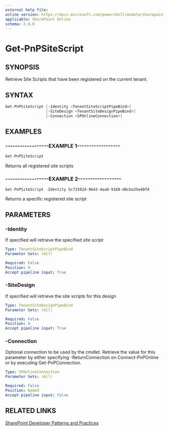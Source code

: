 ```yaml
---
external help file:
online version: https://docs.microsoft.com/powershell/module/sharepoint-pnp/get-pnpsitescript
applicable: SharePoint Online
schema: 2.0.0
---
```

# Get-PnPSiteScript

## SYNOPSIS
Retrieve Site Scripts that have been registered on the current tenant.

## SYNTAX

```powershell
Get-PnPSiteScript [-Identity <TenantSiteScriptPipeBind>]
                  [-SiteDesign <TenantSiteDesignPipeBind>]
                  [-Connection <SPOnlineConnection>]
```

## EXAMPLES

### ------------------EXAMPLE 1------------------
```powershell
Get-PnPSiteScript
```

Returns all registered site scripts

### ------------------EXAMPLE 2------------------
```powershell
Get-PnPSiteScript -Identity 5c73382d-9643-4aa0-9160-d0cba35e40fd
```

Returns a specific registered site script

## PARAMETERS

### -Identity
If specified will retrieve the specified site script

```yaml
Type: TenantSiteScriptPipeBind
Parameter Sets: (All)

Required: False
Position: 0
Accept pipeline input: True
```

### -SiteDesign
If specified will retrieve the site scripts for this design

```yaml
Type: TenantSiteDesignPipeBind
Parameter Sets: (All)

Required: False
Position: 0
Accept pipeline input: True
```

### -Connection
Optional connection to be used by the cmdlet. Retrieve the value for this parameter by either specifying -ReturnConnection on Connect-PnPOnline or by executing Get-PnPConnection.

```yaml
Type: SPOnlineConnection
Parameter Sets: (All)

Required: False
Position: Named
Accept pipeline input: False
```

## RELATED LINKS

[SharePoint Developer Patterns and Practices](https://aka.ms/sppnp)
